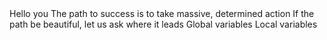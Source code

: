 <o>
Hello you
The path to success is to take massive, determined action
If the path be beautiful, let us ask where it leads
Global variables
Local variables
